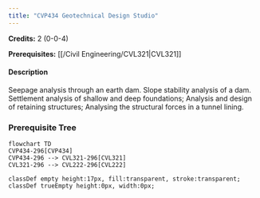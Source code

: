 ```yaml
---
title: "CVP434 Geotechnical Design Studio"
---
```

**Credits:** 2 (0-0-4)

**Prerequisites:** [[/Civil Engineering/CVL321|CVL321]]

#### Description
Seepage analysis through an earth dam. Slope stability analysis of a dam. Settlement analysis of shallow and deep foundations; Analysis and design of retaining structures; Analysing the structural forces in a tunnel lining.

### Prerequisite Tree

```mermaid
flowchart TD
CVP434-296[CVP434]
CVP434-296 --> CVL321-296[CVL321]
CVL321-296 --> CVL222-296[CVL222]

classDef empty height:17px, fill:transparent, stroke:transparent;
classDef trueEmpty height:0px, width:0px;
```